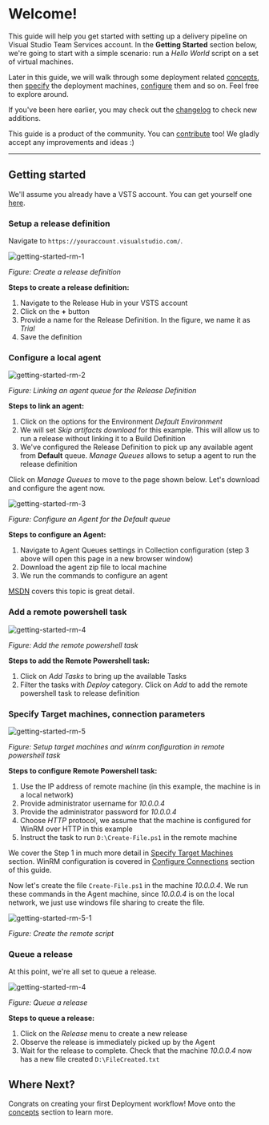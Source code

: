 # Welcome!

This guide will help you get started with setting up a delivery pipeline on
Visual Studio Team Services account. In the **Getting Started** section below,
we're going to start with a simple scenario: run a *Hello World* script on a set
of virtual machines.

Later in this guide, we will walk through some deployment related [concepts][],
then [specify][target-machines] the deployment machines,
[configure][configure-connections] them and so on. Feel free to explore around.

If you've been here earlier, you may check out the [changelog][] to check new
additions.

This guide is a product of the community. You can [contribute][] too! We gladly
accept any improvements and ideas :)

---

## Getting started
We'll assume you already have a VSTS account. You can get yourself one
[here](https://app.vssps.visualstudio.com/profile/account?account=true).

### Setup a release definition
Navigate to `https://youraccount.visualstudio.com/`.

![getting-started-rm-1](assets/images/getting-started-rm-1.png)

*Figure: Create a release definition*

**Steps to create a release definition:**

1. Navigate to the Release Hub in your VSTS account
2. Click on the **+** button
3. Provide a name for the Release Definition. In the figure, we name it as
   *Trial*
4. Save the definition

### Configure a local agent

![getting-started-rm-2](assets/images/getting-started-rm-2.png)

*Figure: Linking an agent queue for the Release Definition*

**Steps to link an agent:**

1. Click on the options for the Environment *Default Environment*
2. We will set *Skip artifacts download* for this example. This will allow us to
   run a release without linking it to a Build Definition
3. We've configured the Release Definition to pick up any available agent from
   **Default** queue. *Manage Queues* allows to setup a agent to run the release
   definition

Click on *Manage Queues* to move to the page shown below. Let's download and configure the agent now.

![getting-started-rm-3](assets/images/getting-started-rm-3.png)

*Figure: Configure an Agent for the Default queue*

**Steps to configure an Agent:**

1. Navigate to Agent Queues settings in Collection configuration (step 3 above
   will open this page in a new browser window) 
2. Download the agent zip file to local machine
3. We run the commands to configure an agent

[MSDN](https://msdn.microsoft.com/en-us/Library/vs/alm/Release/getting-started/configure-agents) covers this topic is great detail.

### Add a remote powershell task

![getting-started-rm-4](assets/images/getting-started-rm-4.png)

*Figure: Add the remote powershell task*

**Steps to add the Remote Powershell task:**

1. Click on *Add Tasks* to bring up the available Tasks
2. Filter the tasks with *Deploy* category. Click on *Add* to add the remote
   powershell task to release definition

### Specify Target machines, connection parameters

![getting-started-rm-5](assets/images/getting-started-rm-5.png)

*Figure: Setup target machines and winrm configuration in remote powershell task*

**Steps to configure Remote Powershell task:**

1. Use the IP address of remote machine (in this example, the machine is in a
   local network)
2. Provide administrator username for *10.0.0.4*
3. Provide the administrator password for *10.0.0.4*
4. Choose *HTTP* protocol, we assume that the machine is configured for WinRM
   over HTTP in this example
5. Instruct the task to run `D:\Create-File.ps1` in the remote machine

We cover the Step 1 in much more detail in [Specify Target
Machines](/target-machines) section. WinRM configuration is covered in
[Configure Connections](/configure-connections) section of this guide.

Now let's create the file `Create-File.ps1` in the machine *10.0.0.4*. We run
these commands in the Agent machine, since *10.0.0.4* is on the local network,
we just use windows file sharing to create the file.

![getting-started-rm-5-1](assets/images/getting-started-rm-5-1.png)

*Figure: Create the remote script*

### Queue a release

At this point, we're all set to queue a release.

![getting-started-rm-4](assets/images/getting-started-rm-6.png)

*Figure: Queue a release*

**Steps to queue a release:**

1. Click on the *Release* menu to create a new release
2. Observe the release is immediately picked up by the Agent
3. Wait for the release to complete. Check that the machine *10.0.0.4* now has a
   new file created `D:\FileCreated.txt`

## Where Next?

Congrats on creating your first Deployment workflow! Move onto the [concepts][]
section to learn more.

[concepts]: /concepts
[target-machines]: /target-machines
[configure-connections]: /configure-connections
[contribute]: /contribute
[changelog]: #changelog
